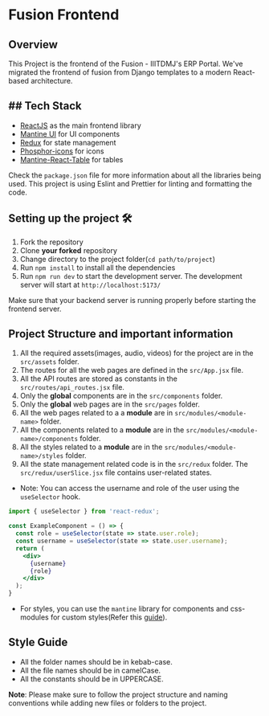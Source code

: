 # Fusion Frontend

## Overview
This Project is the frontend of the Fusion - IIITDMJ's ERP Portal. We've migrated the frontend of fusion from Django templates to a modern React-based architecture.

## ## Tech Stack

- [ReactJS](https://react.dev/learn) as the main frontend library
- [Mantine UI](https://mantine.dev/getting-started/) for UI components
- [Redux](https://redux-toolkit.js.org/introduction/getting-started) for state management
- [Phosphor-icons](https://phosphoricons.com/) for icons
- [Mantine-React-Table](https://v2.mantine-react-table.com/docs/examples/basic) for tables

Check the `package.json` file for more information about all the libraries being used.
This project is using Eslint and Prettier for linting and formatting the code.

## Setting up the project 🛠️

1. Fork the repository
2. Clone **your forked** repository
3. Change directory to the project folder(`cd path/to/project`)
4. Run `npm install` to install all the dependencies
5. Run `npm run dev` to start the development server.
   The development server will start at `http://localhost:5173/`

Make sure that your backend server is running properly before starting the frontend server.

## Project Structure and important information

1. All the required assets(images, audio, videos) for the project are in the `src/assets` folder.
2. The routes for all the web pages are defined in the `src/App.jsx` file.
3. All the API routes are stored as constants in the `src/routes/api_routes.jsx` file.
4. Only the **global** components are in the `src/components` folder.
5. Only the **global** web pages are in the `src/pages` folder.
6. All the web pages related to a a **module** are in `src/modules/<module-name>` folder.
7. All the components related to a **module** are in the `src/modules/<module-name>/components` folder.
8. All the styles related to a **module** are in the `src/modules/<module-name>/styles` folder.
9. All the state management related code is in the `src/redux` folder. The `src/redux/userSlice.jsx` file contains user-related states. 

- Note: You can access the username and role of the user using the `useSelector` hook.

```jsx
import { useSelector } from 'react-redux';

const ExampleComponent = () => {
  const role = useSelector(state => state.user.role);
  const username = useSelector(state => state.user.username);
  return (
    <div>
      {username}
      {role}
    </div>
  );
}
```

- For styles, you can use the `mantine` library for components and css-modules for custom styles(Refer this [guide](https://mantine.dev/styles/css-modules/)).

## Style Guide

- All the folder names should be in kebab-case.
- All the file names should be in camelCase.
- All the constants should be in UPPERCASE.

**Note**: Please make sure to follow the project structure and naming conventions while adding new files or folders to the project.

